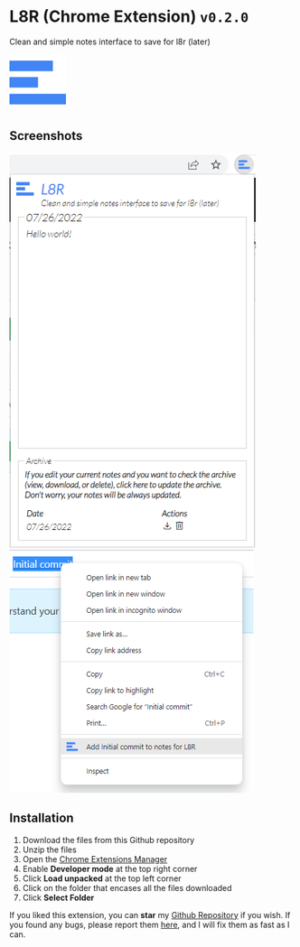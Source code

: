# L8R (Chrome Extension) `v0.2.0`

Clean and simple notes interface to save for l8r (later)

<img src="https://raw.githubusercontent.com/JavRedstone/L8R/main/src/assets/icons/l8r_icon.svg"  alt="Logo" width="100" height="100">

## Screenshots

<img src="https://github.com/JavRedstone/L8R/blob/main/src/assets/screenshots/l8r-screenshot-1.png" alt="Screenshot_1">

<img src="https://github.com/JavRedstone/L8R/blob/main/src/assets/screenshots/l8r-screenshot-2.png" alt="Screenshot_2">

## Installation

1. Download the files from this Github repository
2. Unzip the files
3. Open the [Chrome Extensions Manager](chrome://extensions)
4. Enable **Developer mode** at the top right corner
5. Click **Load unpacked** at the top left corner
6. Click on the folder that encases all the files downloaded
7. Click **Select Folder**

If you liked this extension, you can **star** my [Github Repository](https://github.com/JavRedstone/L8R) if you wish. If you found any bugs, please report them [here](https://github.com/JavRedstone/L8R/issues), and I will fix them as fast as I can.